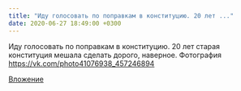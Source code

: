 ```yaml
---
title: "Иду голосовать по поправкам в конституцию. 20 лет ..."
date: 2020-06-27 18:49:00 +0300
---
```


Иду голосовать по поправкам в конституцию. 20 лет старая конституция мешала сделать дорого, наверное.
Фотография
https://vk.com/photo41076938_457246894

[Вложение](https://vk.com/photo41076938_457246894)
